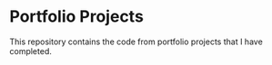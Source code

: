 # Portfolio Projects
This repository contains the code from portfolio projects that I have completed.
